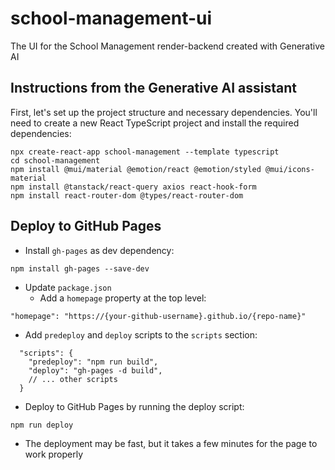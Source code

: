 # school-management-ui
The UI for the School Management render-backend created with Generative AI

## Instructions from the Generative AI assistant

First, let's set up the project structure and necessary dependencies. You'll need to create a new React TypeScript project and install the required dependencies:

```
npx create-react-app school-management --template typescript
cd school-management
npm install @mui/material @emotion/react @emotion/styled @mui/icons-material
npm install @tanstack/react-query axios react-hook-form
npm install react-router-dom @types/react-router-dom
```

## Deploy to GitHub Pages

* Install `gh-pages` as dev dependency:

```
npm install gh-pages --save-dev
```

* Update `package.json`
  * Add a `homepage` property at the top level:

```
"homepage": "https://{your-github-username}.github.io/{repo-name}"
```

  * Add `predeploy` and `deploy` scripts to the `scripts` section:

```
  "scripts": {
    "predeploy": "npm run build",
    "deploy": "gh-pages -d build",
    // ... other scripts
  }
```

* Deploy to GitHub Pages by running the deploy script:

```
npm run deploy
```

* The deployment may be fast, but it takes a few minutes for the page to work properly
